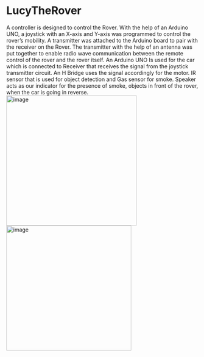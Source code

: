 # LucyTheRover
A controller is designed to control the Rover. With the help of an Arduino UNO, a joystick with an X-axis 
and Y-axis was programmed to control the rover’s mobility. A transmitter was attached to the Arduino 
board to pair with the receiver on the Rover. The transmitter with the help of an antenna was put together 
to enable radio wave communication between the remote control of the rover and the rover itself. An 
Arduino UNO Is used for the car which is connected to Receiver that receives the signal from the joystick 
transmitter circuit. An H Bridge uses the signal accordingly for the motor. IR sensor that is used for object 
detection and Gas sensor for smoke. Speaker acts as our indicator for the presence of smoke, objects in 
front of the rover, when the car is going in reverse.
 <br />
<img width="342" alt="image" src="https://user-images.githubusercontent.com/79040060/186901948-2a8497d8-4fbc-4c32-9de7-956bdfb351b7.png">
<img width="328" alt="image" src="https://user-images.githubusercontent.com/79040060/186902071-cbd91642-f561-43d3-adc3-0c57ffbc5bad.png">
